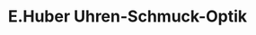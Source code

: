 ---
title: "E.Huber Uhren-Schmuck-Optik"
url: /gfoehl/e-huber-uhren-schmuck-optik/
shop: Schmuck
---